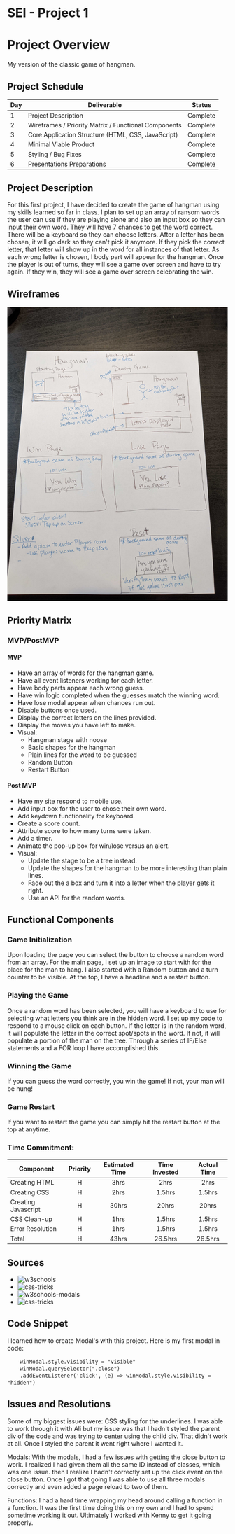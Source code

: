 # SEI - Project 1

# Project Overview

My version of the classic game of hangman.

## Project Schedule

| Day | Deliverable                                          | Status   |
| --- | ---------------------------------------------------- | -------- |
| 1   | Project Description                                  | Complete |
| 2   | Wireframes / Priority Matrix / Functional Components | Complete |
| 3   | Core Application Structure (HTML, CSS, JavaScript)   | Complete |
| 4   | Minimal Viable Product                               | Complete |
| 5   | Styling / Bug Fixes                                  | Complete |
| 6   | Presentations Preparations                           | Complete |

## Project Description

For this first project, I have decided to create the game of hangman using my skills learned so far in class. I plan to set up an array of ransom words the user can use if they are playing alone and also an input box so they can input their own word. They will have 7 chances to get the word correct. There will be a keyboard so they can choose letters. After a letter has been chosen, it will go dark so they can't pick it anymore. If they pick the correct letter, that letter will show up in the word for all instances of that letter. As each wrong letter is chosen, I body part will appear for the hangman. Once the player is out of turns, they will see a game over screen and have to try again. If they win, they will see a game over screen celebrating the win.

## Wireframes

![initial-thinking](./images/initial-thinking.jpg)

## Priority Matrix

### MVP/PostMVP

#### MVP

- Have an array of words for the hangman game.
- Have all event listeners working for each letter.
- Have body parts appear each wrong guess.
- Have win logic completed when the guesses match the winning word.
- Have lose modal appear when chances run out.
- Disable buttons once used.
- Display the correct letters on the lines provided.
- Display the moves you have left to make.
- Visual:
    - Hangman stage with noose
    - Basic shapes for the hangman
    - Plain lines for the word to be guessed
    - Random Button
    - Restart Button

#### Post MVP

- Have my site respond to mobile use.
- Add input box for the user to chose their own word.
- Add keydown functionality for keyboard.
- Create a score count.  
- Attribute score to how many turns were taken.
- Add a timer.
- Animate the pop-up box for win/lose versus an alert.
- Visual:
    - Update the stage to be a tree instead.
    - Update the shapes for the hangman to be more interesting than plain lines.
    - Fade out the a box and turn it into a letter when the player gets it right.
    - Use an API for the random words.

## Functional Components

### Game Initialization

Upon loading the page you can select the button to choose a random word from an array.
For the main page, I set up an image to start with for the place for the man to hang.  I also started with a Random button and a turn counter to be visible.  At the top, I have a headline and a restart button.  

### Playing the Game

Once a random word has been selected, you will have a keyboard to use for selecting what letters you think are in the hidden word.  I set up my code to respond to a mouse click on each button.  If the letter is in the random word, it will populate the letter in the correct spot/spots in the word.  If not, it will populate a portion of the man on the tree.  Through a series of IF/Else statements and a FOR loop I have accomplished this.

### Winning the Game

If you can guess the word correctly, you win the game! If not, your man will be hung!

### Game Restart

If you want to restart the game you can simply hit the restart button at the top at anytime.

### Time Commitment:

| Component           | Priority | Estimated Time | Time Invested | Actual Time |
| ------------------- | :------: | :------------: | :-----------: | :---------: |
| Creating HTML       |    H     |      3hrs      |     2hrs      |    2hrs     |
| Creating CSS        |    H     |      2hrs      |    1.5hrs     |   1.5hrs    |
| Creating Javascript |    H     |     30hrs      |     20hrs     |    20hrs    |
| CSS Clean-up        |    H     |      1hrs      |    1.5hrs     |   1.5hrs    |
| Error Resolution    |    H     |      1hrs      |    1.5hrs     |   1.5hrs    |
| Total               |    H     |     43hrs      |    26.5hrs    |   26.5hrs   |

## Sources

- ![w3schools](https://www.w3schools.com)
- ![css-tricks](https://css-tricks.com/snippets/javascript/select-random-item-array/)
- ![w3schools-modals](https://www.w3schools.com/howto/howto_css_modals.asp)
- ![css-tricks](https://css-tricks.com/considerations-styling-modal/)

## Code Snippet

I learned how to create Modal's with this project.  Here is my first modal in code:
```
    winModal.style.visibility = "visible"
    winModal.querySelector(".close")
    .addEventListener('click', (e) => winModal.style.visibility = "hidden")
```

## Issues and Resolutions

Some of my biggest issues were:
CSS styling for the underlines.  I was able to work through it with Ali but my issue was that I hadn't styled the parent div of the code and was trying to center using the child div.  That didn't work at all.  Once I styled the parent it went right where I wanted it.

Modals:
With the modals, I had a few issues with getting the close button to work.  I realized I had given them all the same ID instead of classes, which was one issue. then I realize I hadn't correctly set up the click event on the close button.  Once I got that going I was able to use all three modals correctly and even added a page reload to two of them. 

Functions:
I had a hard time wrapping my head around calling a function in a function.  It was the first time doing this on my own and I had to spend sometime working it out.   Ultimately I worked with Kenny to get it going properly.